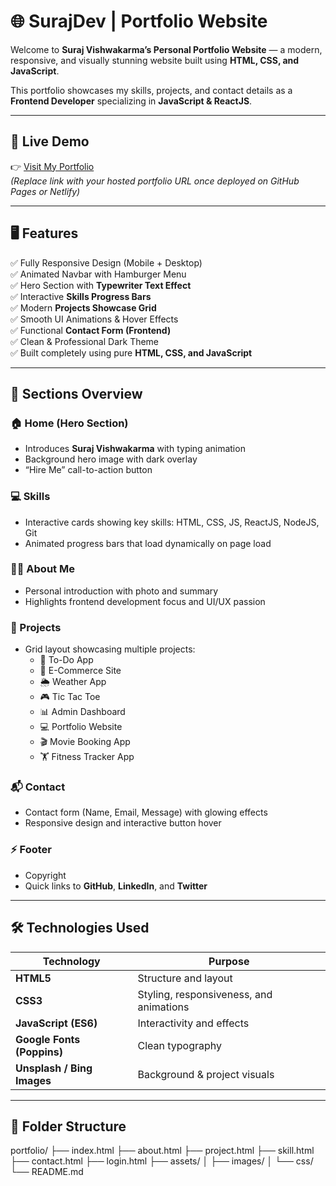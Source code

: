 # 🌐 SurajDev | Portfolio Website

Welcome to **Suraj Vishwakarma’s Personal Portfolio Website** — a modern, responsive, and visually stunning website built using **HTML, CSS, and JavaScript**.

This portfolio showcases my skills, projects, and contact details as a **Frontend Developer** specializing in **JavaScript & ReactJS**.

---

## 🚀 Live Demo

👉 [Visit My Portfolio](https://github.com/Vishwakarmasuraj333)  
*(Replace link with your hosted portfolio URL once deployed on GitHub Pages or Netlify)*

---

## 🖥️ Features

✅ Fully Responsive Design (Mobile + Desktop)  
✅ Animated Navbar with Hamburger Menu  
✅ Hero Section with **Typewriter Text Effect**  
✅ Interactive **Skills Progress Bars**  
✅ Modern **Projects Showcase Grid**  
✅ Smooth UI Animations & Hover Effects  
✅ Functional **Contact Form (Frontend)**  
✅ Clean & Professional Dark Theme  
✅ Built completely using pure **HTML, CSS, and JavaScript**

---

## 🧩 Sections Overview

### 🏠 Home (Hero Section)
- Introduces **Suraj Vishwakarma** with typing animation
- Background hero image with dark overlay  
- “Hire Me” call-to-action button  

### 💻 Skills
- Interactive cards showing key skills: HTML, CSS, JS, ReactJS, NodeJS, Git  
- Animated progress bars that load dynamically on page load  

### 👨‍💻 About Me
- Personal introduction with photo and summary  
- Highlights frontend development focus and UI/UX passion  

### 🚀 Projects
- Grid layout showcasing multiple projects:
  - 📝 To-Do App  
  - 🛒 E-Commerce Site  
  - 🌦️ Weather App  
  - 🎮 Tic Tac Toe  
  - 📊 Admin Dashboard  
  - 💻 Portfolio Website  
  - 🎬 Movie Booking App  
  - 🏋️ Fitness Tracker App  

### 📬 Contact
- Contact form (Name, Email, Message) with glowing effects  
- Responsive design and interactive button hover  

### ⚡ Footer
- Copyright  
- Quick links to **GitHub**, **LinkedIn**, and **Twitter**

---

## 🛠️ Technologies Used

| Technology | Purpose |
|-------------|----------|
| **HTML5** | Structure and layout |
| **CSS3** | Styling, responsiveness, and animations |
| **JavaScript (ES6)** | Interactivity and effects |
| **Google Fonts (Poppins)** | Clean typography |
| **Unsplash / Bing Images** | Background & project visuals |

---

## 🧱 Folder Structure

portfolio/
├── index.html
├── about.html
├── project.html
├── skill.html
├── contact.html
├── login.html
├── assets/
│ ├── images/
│ └── css/
└── README.md
